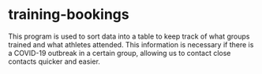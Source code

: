 # training-bookings
This program is used to sort data into a table to keep track of what groups trained and what athletes attended. This information is necessary if there is a COVID-19 outbreak in a certain group, allowing us to contact close contacts quicker and easier.
